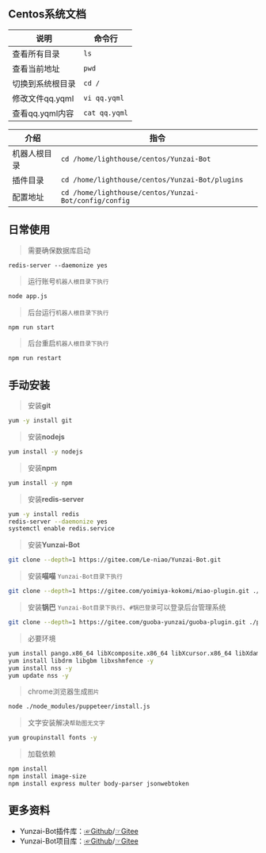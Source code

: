 ## Centos系统文档

|  说明 | 命令行  |
|---|---|
|  查看所有目录 | `ls`  |
|  查看当前地址 | `pwd`  |
|  切换到系统根目录 | `cd /`  |
|  修改文件qq.yqml | `vi qq.yqml`  |
|  查看qq.yqml内容 | `cat qq.yqml`  |

|  介绍 | 指令  |
|---|---|
|  机器人根目录  | `cd /home/lighthouse/centos/Yunzai-Bot`  |
|  插件目录 | `cd /home/lighthouse/centos/Yunzai-Bot/plugins`  |
|  配置地址 | `cd /home/lighthouse/centos/Yunzai-Bot/config/config`  |




##  日常使用
>需要确保数据库启动
```
redis-server --daemonize yes
```
>运行账号`机器人根目录下执行`

```sh
node app.js
```

>后台运行`机器人根目录下执行`

```sh
npm run start
```

> 后台重启`机器人根目录下执行`

```sh
npm run restart
```

## 手动安装

> 安装**git**

```sh
yum -y install git
```

> 安装**nodejs**

```sh
yum install -y nodejs
```

> 安装**npm**

```sh
yum install -y npm
```

> 安装**redis-server**

```sh
yum -y install redis
redis-server --daemonize yes
systemctl enable redis.service
```

> 安装**Yunzai-Bot**

```sh
git clone --depth=1 https://gitee.com/Le-niao/Yunzai-Bot.git
```

> 安装**喵喵** `Yunzai-Bot目录下执行`

```sh
git clone --depth=1 https://gitee.com/yoimiya-kokomi/miao-plugin.git ./plugins/miao-plugin/
```

> 安装**锅巴** `Yunzai-Bot目录下执行`、`#锅巴登录`可以登录后台管理系统

```sh
git clone --depth=1 https://gitee.com/guoba-yunzai/guoba-plugin.git ./plugins/Guoba-Plugin/
```

>必要环境

```sh
yum install pango.x86_64 libXcomposite.x86_64 libXcursor.x86_64 libXdamage.x86_64 libXext.x86_64 libXi.x86_64 libXtst.x86_64 cups-libs.x86_64 libXScrnSaver.x86_64 libXrandr.x86_64 GConf2.x86_64 alsa-lib.x86_64 atk.x86_64 gtk3.x86_64 -y 
yum install libdrm libgbm libxshmfence -y
yum install nss -y
yum update nss -y
```

>chrome浏览器生成`图片`

```sh
node ./node_modules/puppeteer/install.js
```

>文字安装解决`帮助图无文字`

```sh
yum groupinstall fonts -y 
```

>加载依赖

```sh
npm install
npm install image-size
npm install express multer body-parser jsonwebtoken
```

##  更多资料

- Yunzai-Bot插件库：[☞Github](https://gitee.com/link?target=https%3A%2F%2Fgithub.com%2FyhArcadia%2FYunzai-Bot-plugins-index)/[☞Gitee](https://gitee.com/yhArcadia/Yunzai-Bot-plugins-index)
- Yunzai-Bot项目库：[☞Github](https://gitee.com/link?target=https%3A%2F%2Fgithub.com%2FLe-niao%2FYunzai-Bot)/[☞Gitee](https://gitee.com/Le-niao/Yunzai-Bot)